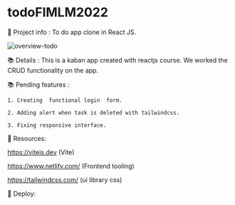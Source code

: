 # todoFIMLM2022

📜 Project info :
To do app clone in React JS.

![overview-todo](https://user-images.githubusercontent.com/66336947/188294204-28288da5-ce9d-45e8-955f-1b3b520f5e78.png)


📚 Details : This is a kaban app created with reactjs course. We worked the CRUD functionality on the app.

📚 Pending features :  

    1. Creating  functional login  form.
    
    2. Adding alert when task is deleted with tailwindcss.
    
    3. Fixing responsive interface.

📜 Resources:

https://vitejs.dev (Vite)

https://www.netlify.com/ (Frontend tooling)

https://tailwindcss.com/ (ui library css)

📜 Deploy:


